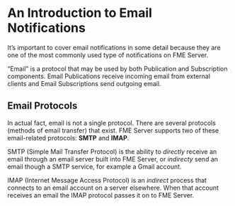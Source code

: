 # An Introduction to Email Notifications

It’s important to cover email notifications in some detail because they are one of the most commonly used type of notifications on FME Server.

“Email” is a protocol that may be used by both Publication and Subscription components. Email Publications receive incoming email from external clients and Email Subscriptions send outgoing email.


## Email Protocols ##

In actual fact, email is not a single protocol. There are several protocols (methods of email transfer) that exist. FME Server supports two of these email-related protocols: **SMTP** and **IMAP**.

SMTP (Simple Mail Transfer Protocol) is the ability to *directly* receive an email through an email server built into FME Server, or *indirecty* send an email though a SMTP service, for example a Gmail account.

IMAP (Internet Message Access Protocol) is an *indirect* process that connects to an email account on a server elsewhere. When that account receives an email the IMAP protocol passes it on to FME Server.
